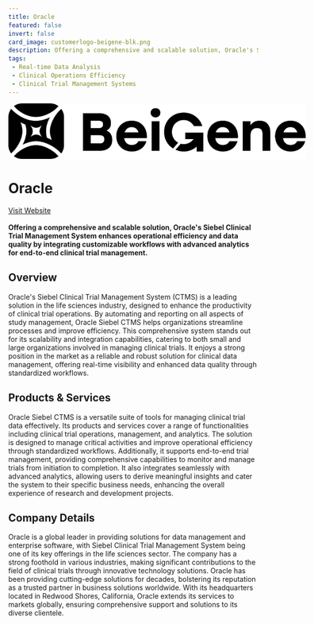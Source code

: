 ```yaml
---
title: Oracle
featured: false
invert: false
card_image: customerlogo-beigene-blk.png
description: Offering a comprehensive and scalable solution, Oracle's Siebel Clinical Trial Management System enhances operational efficiency and data quality by integrating customizable workflows with advanced analytics for end-to-end clinical trial management.
tags: 
 - Real-time Data Analysis
 - Clinical Operations Efficiency
 - Clinical Trial Management Systems
---
```


<div align="center">
<a href="https://www.oracle.com/life-sciences/clinical-trials/clinical-trial-management/">
<img src="customerlogo-beigene-blk.png" alt="Logo" style="min-width: 200px; max-width: 600px; height: auto;" >
</a>
</div>

# Oracle
<a href="https://www.oracle.com/life-sciences/clinical-trials/clinical-trial-management/">Visit Website</a>
<br>
<br>
**Offering a comprehensive and scalable solution, Oracle's Siebel Clinical Trial Management System enhances operational efficiency and data quality by integrating customizable workflows with advanced analytics for end-to-end clinical trial management.**

## Overview
Oracle's Siebel Clinical Trial Management System (CTMS) is a leading solution in the life sciences industry, designed to enhance the productivity of clinical trial operations. By automating and reporting on all aspects of study management, Oracle Siebel CTMS helps organizations streamline processes and improve efficiency. This comprehensive system stands out for its scalability and integration capabilities, catering to both small and large organizations involved in managing clinical trials. It enjoys a strong position in the market as a reliable and robust solution for clinical data management, offering real-time visibility and enhanced data quality through standardized workflows.
## Products & Services 
Oracle Siebel CTMS is a versatile suite of tools for managing clinical trial data effectively. Its products and services cover a range of functionalities including clinical trial operations, management, and analytics. The solution is designed to manage critical activities and improve operational efficiency through standardized workflows. Additionally, it supports end-to-end trial management, providing comprehensive capabilities to monitor and manage trials from initiation to completion. It also integrates seamlessly with advanced analytics, allowing users to derive meaningful insights and cater the system to their specific business needs, enhancing the overall experience of research and development projects.
## Company Details 
Oracle is a global leader in providing solutions for data management and enterprise software, with Siebel Clinical Trial Management System being one of its key offerings in the life sciences sector. The company has a strong foothold in various industries, making significant contributions to the field of clinical trials through innovative technology solutions. Oracle has been providing cutting-edge solutions for decades, bolstering its reputation as a trusted partner in business solutions worldwide. With its headquarters located in Redwood Shores, California, Oracle extends its services to markets globally, ensuring comprehensive support and solutions to its diverse clientele.

